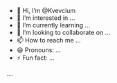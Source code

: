 - 👋 Hi, I’m @Kvevcium
- 👀 I’m interested in ...
- 🌱 I’m currently learning ...
- 💞️ I’m looking to collaborate on ...
- 📫 How to reach me ...
- 😄 Pronouns: ...
- ⚡ Fun fact: ...

<!---
Kvevcium/Kvevcium is a ✨ special ✨ repository because its `README.md` (this file) appears on your GitHub profile.
You can click the Preview link to take a look at your changes.
--->























































































....
